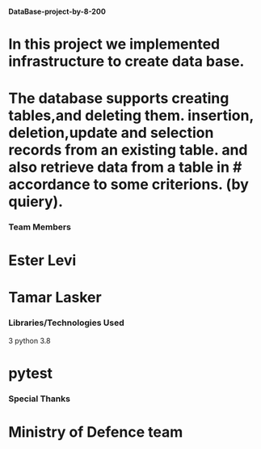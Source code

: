 #### DataBase-project-by-8-200

# In this project we implemented infrastructure to create data base. 
# The database supports creating tables,and deleting them. insertion, deletion,update and selection records from an existing table. and also retrieve data from a table in # accordance to some criterions. (by quiery).
### Team Members
# Ester Levi
# Tamar Lasker
### Libraries/Technologies Used
3 python 3.8
# pytest
### Special Thanks
# Ministry of Defence team

